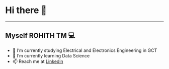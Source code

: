 # Hi there 👋
---
## Myself ROHITH TM 💻

- 🔭 I’m currently studying Electrical and Electronics Engineering in GCT
- 🌱 I’m currently learning Data Science
- 📫 Reach me at <a href = "www.linkedin.com/in/rohith-tm" > Linkedin </a>


